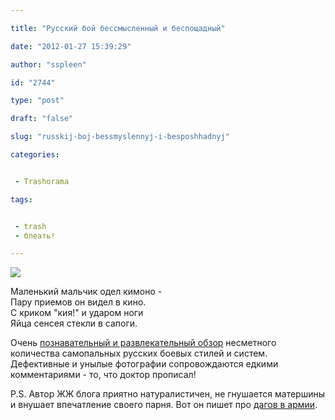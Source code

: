 ```yaml
---

title: "Русский бой бессмысленный и беспощадный"

date: "2012-01-27 15:39:29"

author: "sspleen"

id: "2744"

type: "post"

draft: "false"

slug: "russkij-boj-bessmyslennyj-i-besposhhadnyj"

categories:


 - Trashorama

tags:


 - trash
 - блеать!

---
```

[![](/uploads/2012/06/русский-бой.jpg)](/2012/01/russkij-boj-bessmyslennyj-i-besposhhadnyj/russkij-boj/)

  

Маленький мальчик одел кимоно -  
Пару приемов он видел в кино.  
С криком "кия!" и ударом ноги  
Яйца сенсея стекли в сапоги.

  
Очень [познавательный и развлекательный обзор](http://tvorez-porno.livejournal.com/72530.html) несметного количества самопальных русских боевых стилей и систем.  
Дефективные и унылые фотографии сопровождаются едкими комментариями - то, что доктор прописал!  
  
P.S. Автор ЖЖ блога приятно натуралистичен, не гнушается матершины и внушает впечатление своего парня. Вот он пишет про [дагов в армии](http://tvorez-porno.livejournal.com/71488.html).